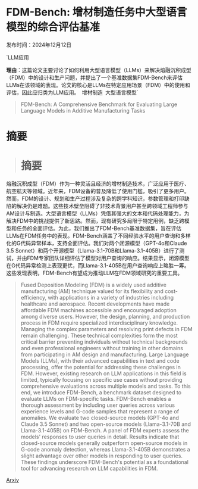 # FDM-Bench: 增材制造任务中大型语言模型的综合评估基准

发布时间：2024年12月12日

`LLM应用

**理由**：这篇论文主要讨论了如何利用大型语言模型（LLMs）来解决熔融沉积成型（FDM）中的设计和生产问题，并提出了一个基准数据集FDM-Bench来评估LLMs在该领域的表现。论文的核心是LLMs在特定应用场景（FDM）中的使用和评估，因此应归类为LLM应用。` `增材制造` `大型语言模型`

> FDM-Bench: A Comprehensive Benchmark for Evaluating Large Language Models in Additive Manufacturing Tasks

# 摘要

> # 摘要
熔融沉积成型（FDM）作为一种灵活且经济的增材制造技术，广泛应用于医疗、航空航天等领域。近年来，FDM设备的普及降低了使用门槛，吸引了更多用户。然而，FDM的设计、规划和生产过程涉及复杂的跨学科知识，参数管理和打印缺陷的解决仍是难题。这些技术壁垒阻碍了非技术背景用户甚至跨领域工程师参与AM设计与制造。大型语言模型（LLMs）凭借其强大的文本和代码处理能力，为解决FDM中的挑战提供了新思路。然而，现有研究多局限于特定用例，缺乏跨模型和任务的全面评估。为此，我们推出了FDM-Bench基准数据集，旨在评估LLMs在FDM任务中的表现。FDM-Bench涵盖了不同经验水平的用户查询和多样化的G代码异常样本，支持全面评估。我们对两个闭源模型（GPT-4o和Claude 3.5 Sonnet）和两个开源模型（Llama-3.1-70B和Llama-3.1-405B）进行了测试，并由FDM专家团队详细评估了模型对用户查询的响应。结果显示，闭源模型在G代码异常检测上表现更优，而Llama-3.1-405B在用户查询响应上略胜一筹。这些发现表明，FDM-Bench有望成为推动LLM在FDM领域研究的重要工具。

> Fused Deposition Modeling (FDM) is a widely used additive manufacturing (AM) technique valued for its flexibility and cost-efficiency, with applications in a variety of industries including healthcare and aerospace. Recent developments have made affordable FDM machines accessible and encouraged adoption among diverse users. However, the design, planning, and production process in FDM require specialized interdisciplinary knowledge. Managing the complex parameters and resolving print defects in FDM remain challenging. These technical complexities form the most critical barrier preventing individuals without technical backgrounds and even professional engineers without training in other domains from participating in AM design and manufacturing. Large Language Models (LLMs), with their advanced capabilities in text and code processing, offer the potential for addressing these challenges in FDM. However, existing research on LLM applications in this field is limited, typically focusing on specific use cases without providing comprehensive evaluations across multiple models and tasks. To this end, we introduce FDM-Bench, a benchmark dataset designed to evaluate LLMs on FDM-specific tasks. FDM-Bench enables a thorough assessment by including user queries across various experience levels and G-code samples that represent a range of anomalies. We evaluate two closed-source models (GPT-4o and Claude 3.5 Sonnet) and two open-source models (Llama-3.1-70B and Llama-3.1-405B) on FDM-Bench. A panel of FDM experts assess the models' responses to user queries in detail. Results indicate that closed-source models generally outperform open-source models in G-code anomaly detection, whereas Llama-3.1-405B demonstrates a slight advantage over other models in responding to user queries. These findings underscore FDM-Bench's potential as a foundational tool for advancing research on LLM capabilities in FDM.

[Arxiv](https://arxiv.org/abs/2412.09819)